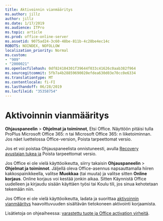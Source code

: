 ```yaml
---
title: Aktivoinnin vianmääritys
ms.author: jillz
author: jillz
ms.date: 1/17/2019
ms.audience: ITPro
ms.topic: article
ms.prod: office-online-server
ms.assetid: 9075ad24-3c60-48be-811b-4c28be4ec14c
ROBOTS: NOINDEX, NOFOLLOW
localization_priority: Normal
ms.custom:
- "909"
- "2000021"
ms.openlocfilehash: 0df824104301f39644f033c41626c0aab382f964
ms.sourcegitcommit: 5fb7a4b28859690020efdea630d03e70cc0e6334
ms.translationtype: MT
ms.contentlocale: fi-FI
ms.lasthandoff: 06/28/2019
ms.locfileid: "35358754"
---
```

# <a name="activation-troubleshooting"></a>Aktivoinnin vianmääritys

**Ohjauspaneelin** \> **Ohjelmat ja toiminnot**, Etsi Office. Näyttöön pitäisi tulla ProPlus Microsoft Office 365: n tai Microsoft Office 365: n liiketoiminnan. Jos näet luettelossa Office-version, Poista tarpeettomat versio.
  
Jos et voi poistaa Ohjauspaneelista onnistuneesti, avulla [Recovery avustajan tukea ja](https://aka.ms/SARA-OfficeUninstall-Alchemy) Poista tarpeettomat versio.
  
Jos Office ei ole vielä käyttöoikeutta, siirry takaisin **Ohjauspaneelin** \> **Ohjelmat ja toiminnot**. Jäljellä oleva Office-asennus napsauttamalla hiiren kakkospainikkeella, valitse **Muokkaa** (tai muuta) ja valitse sitten **Online korjaus**. Online korjaus voi kestää jonkin aikaa. Sitten Käynnistä Office uudelleen ja kirjaudu sisään käyttäen työsi tai Koulu tili, jos sinua kehotetaan tekemään niin.
  
Jos Office ei ole vielä käyttöoikeutta, ladata ja suorittaa [aktivoinnin vianmääritys](https://aka.ms/SARA-OfficeActivation-Alchemy) haavoittuvuuden sisältävän tietokoneen aktivointi korjaamista.
  
Lisätietoja on ohjeaiheessa: [varastettu tuote ja Office activation virheitä](https://support.office.com/article/0d23d3c0-c19c-4b2f-9845-5344fedc4380).
